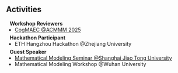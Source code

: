 ## Activities

<h4 style="margin:0 10px 0;">Workshop Reviewers</h4>

<ul style="margin:0 0 5px;">
  <li><a href="https://cogmaec.github.io/MM2025/">CogMAEC <autocolor>@ACMMM 2025</autocolor></a></li>
</ul>

<h4 style="margin:0 10px 0;">Hackathon Participant</h4>

<ul style="margin:0 0 5px;">
  <li>ETH Hangzhou Hackathon @Zhejiang University</li>
</ul>

<h4 style="margin:0 10px 0;">Guest Speaker</h4>

<ul style="margin:0 0 20px;">
  <li><a href="https://meeting.tencent.com/cw/lv91pooj2a">Mathematical Modeling Seminar <autocolor>@Shanghai Jiao Tong University</autocolor></a></li>
  <li>Mathematical Modeling Workshop @Wuhan University</li>
</ul>
